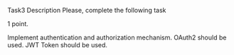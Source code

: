 Task3
Description
Please, complete the following task

 1 point.

Implement authentication and authorization mechanism.
OAuth2 should be used.
JWT Token should be used.
